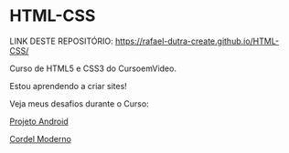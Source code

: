 # HTML-CSS
LINK DESTE REPOSITÓRIO: https://rafael-dutra-create.github.io/HTML-CSS/

Curso de HTML5 e CSS3 do CursoemVideo.

Estou aprendendo a criar sites!

Veja meus desafios durante o Curso:

<a href="https://rafael-dutra-create.github.io/HTML-CSS/desafios/ProjetoAndroid/desafio" target="_blank">Projeto Android</a>

<a href="https://rafael-dutra-create.github.io/HTML-CSS/desafios/CordelModerno/index" target="_blank">Cordel Moderno</a>